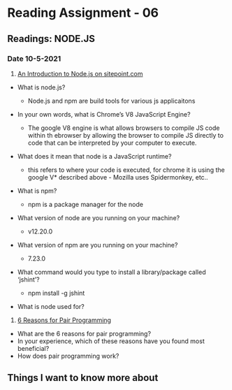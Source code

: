 # Reading Assignment - 06

## Readings: NODE.JS

### Date 10-5-2021

1. [An Introduction to Node.js on sitepoint.com](https://www.sitepoint.com/an-introduction-to-node-js/)

- What is node.js?
  - Node.js and npm are build tools for various js applicaitons

- In your own words, what is Chrome’s V8 JavaScript Engine?
  - The google V8 engine is what allows browsers to compile JS code within th ebrowser by allowing the browser to compile JS directly to code that can be interpreted by your computer to execute.

- What does it mean that node is a JavaScript runtime?
  - this refers to where your code is executed, for chrome it is using the google V* described above - Mozilla uses Spidermonkey, etc..

- What is npm?
  - npm is a package manager for the node

- What version of node are you running on your machine?
  - v12.20.0

- What version of npm are you running on your machine?
  - 7.23.0

- What command would you type to install a library/package called ‘jshint’?
  - npm install -g jshint

- What is node used for?

1. [6 Reasons for Pair Programming](https://www.codefellows.org/blog/6-reasons-for-pair-programming/)

- What are the 6 reasons for pair programming?
- In your experience, which of these reasons have you found most beneficial?
- How does pair programming work?


## Things I want to know more about
